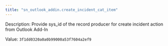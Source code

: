 ```yaml
---
title: "sn_outlook_addin.create_incident_cat_item"
---
```


Description: Provide sys_id of the record producer for create incident action from Outlook Add-In

Value: `3f1dd0320a0a0b99000a53f7604a2ef9`